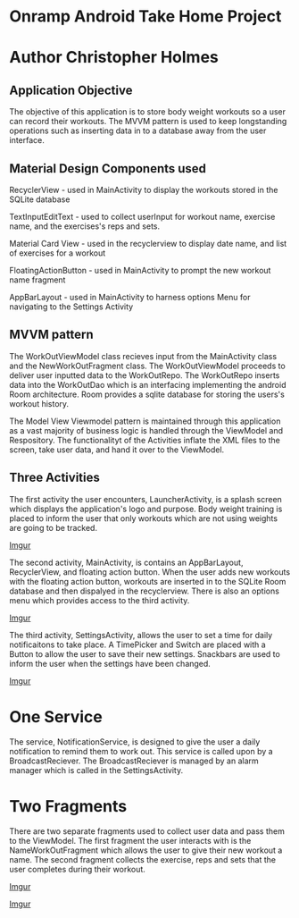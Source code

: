 
# Onramp Android Take Home Project
# Author Christopher Holmes

## Application Objective

The objective of this application is to store body weight workouts so a user can record their workouts.
The MVVM pattern is used to keep longstanding operations such as inserting data in to a database
away from the user interface.


## Material Design Components used

RecyclerView - used in MainActivity to display the workouts stored in the SQLite database

TextInputEditText - used to collect userInput for workout name, exercise name, and the exercises's reps and sets.

Material Card View - used in the recyclerview to display date name, and list of exercises for a workout

FloatingActionButton - used in MainActivity to prompt the new workout name fragment

AppBarLayout - used in MainActivity to harness options Menu for navigating to the Settings Activity

## MVVM pattern

The WorkOutViewModel class recieves input from the MainActivity class and the NewWorkOutFragment class.
The WorkOutViewModel proceeds to deliver user inputted data to the WorkOutRepo. The WorkOutRepo inserts
data into the WorkOutDao which is an interfacing implementing the android Room architecture. Room provides
a sqlite database for storing the users's workout history.

The Model View Viewmodel pattern is maintained through this application as a vast majority of business logic
is handled through the ViewModel and Respository. The functionalityt of the Activities inflate the XML files to the screen, take
user data, and hand it over to the ViewModel.


## Three Activities

The first activity the user encounters, LauncherActivity, is a splash screen which displays the application's
logo and purpose. Body weight training is placed to inform the user that only workouts which are not using weights are
going to be tracked.

[Imgur](https://i.imgur.com/biIczcr.png)

The second activity, MainActivity, is contains an AppBarLayout, RecyclerView, and floating action button.
When the user adds new workouts with the floating action button, workouts are inserted in to the SQLite
Room database and then dispalyed in the recyclerview. There is also an options menu which provides access
to the third activity.

[Imgur](https://i.imgur.com/pwMsab2.png)

The third activity, SettingsActivity, allows the user to set a time for daily notificaitons to take place.
A TimePicker and Switch are placed with a Button to allow the user to save their new settings. Snackbars
are used to inform the user when the settings have been changed.

[Imgur](https://i.imgur.com/IXPCFs1.png)

# One Service

The service, NotificationService, is designed to give the user a daily notification to remind them to
work out. This service is called upon by a BroadcastReciever. The BroadcastReciever is managed by an alarm
manager which is called in the SettingsActivity.

# Two Fragments

There are two separate fragments used to collect user data and pass them to the ViewModel. The first fragment
the user interacts with is the NameWorkOutFragment which allows the user to give their new workout a name.
The second fragment collects the exercise, reps and sets that the user completes during their workout.

[Imgur](https://i.imgur.com/WVAqvHW.png)

[Imgur](https://i.imgur.com/2Tc8N2Z.png)





